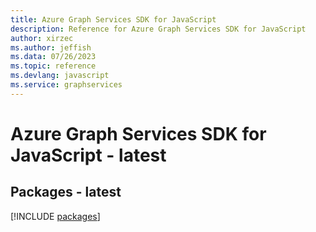 ```yaml
---
title: Azure Graph Services SDK for JavaScript
description: Reference for Azure Graph Services SDK for JavaScript
author: xirzec
ms.author: jeffish
ms.data: 07/26/2023
ms.topic: reference
ms.devlang: javascript
ms.service: graphservices
---
```

# Azure Graph Services SDK for JavaScript - latest
## Packages - latest
[!INCLUDE [packages](graph-services-index.md)]